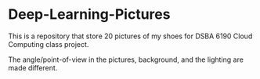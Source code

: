 # Deep-Learning-Pictures

This is a repository that store 20 pictures of my shoes for DSBA 6190 Cloud Computing class project.

The angle/point-of-view in the pictures, background, and the lighting are made different.
